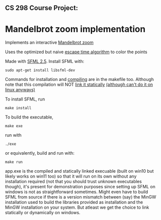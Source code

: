 ## CS 298 Course Project:
# Mandelbrot zoom implementation
Implements an interactive [Mandelbrot zoom](https://en.wikipedia.org/wiki/Mandelbrot_set#Image_gallery_of_a_zoom_sequence)

Uses the optimized but naive [escape time algorithm](https://en.wikipedia.org/wiki/Plotting_algorithms_for_the_Mandelbrot_set#Optimized_escape_time_algorithms) to color the points

Made with [SFML 2.5](https://www.sfml-dev.org/tutorials/2.5). Install SFML with:
```
sudo apt-get install libsfml-dev
```
Commands for installation and [compiling](https://www.sfml-dev.org/tutorials/2.5/start-linux.php) are in the makefile too. Although note that this compilation will NOT [link it statically](https://www.sfml-dev.org/faq.php#build-link-static) [(although can't do it on linux anyways)](https://en.sfml-dev.org/forums/index.php?topic=3003.msg19631#msg19631)

To install SFML, run
```
make install
```
To build the executable,
```
make exe
```
run with
```
./exe
```
or equivalently, build and run with:
```
make run
```
app.exe is the compiled and statically linked execuable (built on win10 but likely works on win11 too) so that it will run on its own without any installation required (not that you should trust unknown executables though), it's present for demonstration purposes since setting up SFML on windows is not as straightforward sometimes. Might even have to build SFML from source if there is a version mismatch between (say) the MinGW installation used to build the libraries provided as installation and the MinGW installation on your system. But atleast we get the choice to link statically or dynamically on windows.
